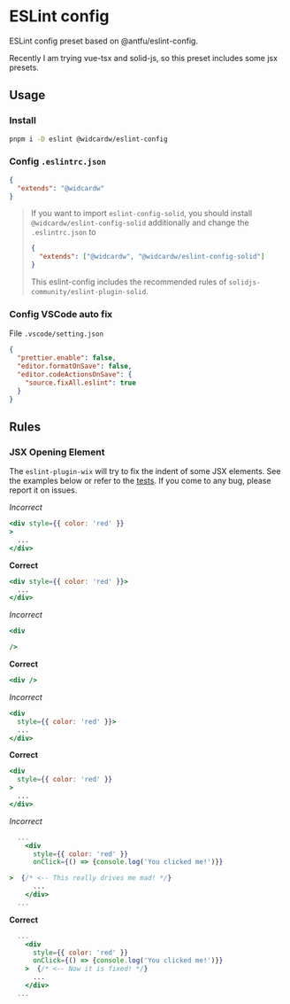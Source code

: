 # ESLint config

ESLint config preset based on @antfu/eslint-config.

Recently I am trying vue-tsx and solid-js, so this preset includes some jsx presets.

## Usage

### Install

```sh
pnpm i -D eslint @widcardw/eslint-config
```

### Config `.eslintrc.json`

```json
{
  "extends": "@widcardw"
}
```

> If you want to import `eslint-config-solid`, you should install `@widcardw/eslint-config-solid` additionally
> and change the `.eslintrc.json` to
>
> ```json
> {
>   "extends": ["@widcardw", "@widcardw/eslint-config-solid"] 
> }
> ```
>
> This eslint-config includes the recommended rules of `solidjs-community/eslint-plugin-solid`.

### Config VSCode auto fix

File `.vscode/setting.json`

```json
{
  "prettier.enable": false,
  "editor.formatOnSave": false,
  "editor.codeActionsOnSave": {
    "source.fixAll.eslint": true
  }
}
```

## Rules

### JSX Opening Element

The `eslint-plugin-wix` will try to fix the indent of some JSX elements. See the examples below or refer to the [tests](packages/eslint-plugin-wix/tests). If you come to any bug, please report it on issues.

_Incorrect_

```jsx
<div style={{ color: 'red' }}
>
  ...
</div>
```

**Correct**

```jsx
<div style={{ color: 'red' }}>
  ...
</div>
```

_Incorrect_

```jsx
<div

/>
```
**Correct**

```jsx
<div />
```

_Incorrect_

```jsx
<div
  style={{ color: 'red' }}>
  ...
</div>
```

**Correct**

```jsx
<div
  style={{ color: 'red' }}
>
  ...
</div>
```

_Incorrect_

```jsx
  ...
    <div
      style={{ color: 'red' }}
      onClick={() => {console.log('You clicked me!')}}

>  {/* <-- This really drives me mad! */}
      ...
    </div>
  ...
```

**Correct**

```jsx
  ...
    <div
      style={{ color: 'red' }}
      onClick={() => {console.log('You clicked me!')}}
    >  {/* <-- Now it is fixed! */}
      ...
    </div>
  ...
```
